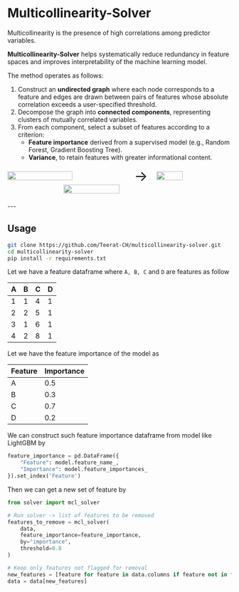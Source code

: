 # Multicollinearity-Solver

Multicollinearity is the presence of high correlations among predictor variables.

**Multicollinearity-Solver** helps systematically reduce redundancy in feature spaces and improves interpretability of the machine learning model. 

The method operates as follows:  

1. Construct an **undirected graph** where each node corresponds to a feature and edges are drawn between pairs of features whose absolute correlation exceeds a user-specified threshold.  
2. Decompose the graph into **connected components**, representing clusters of mutually correlated variables.  
3. From each component, select a subset of features according to a criterion:  
   - **Feature importance** derived from a supervised model (e.g., Random Forest, Gradient Boosting Tree).  
   - **Variance**, to retain features with greater informational content.

<div style="display: flex; justify-content: center; align-items: center; gap: 20px;">
  <img src="https://github.com/user-attachments/assets/f359feae-fa92-417e-bf80-a52d7e01d763" style="width: 55%;"/>
  <span style="font-size: 2rem;">→</span>
  <img src="https://github.com/user-attachments/assets/42a29eb2-aad1-4fb8-ac7e-42ebc09546b8" style="width: 35%;"/>
</div>

<div style="display: flex; justify-content: center;">
  <img src="https://github.com/user-attachments/assets/0733cb49-b9be-4c29-9fee-cefa779cd19f" style="width: 50%; padding-bottom: 20px;">
</div>
---

## Usage
```bash
git clone https://github.com/Teerat-CH/multicollinearity-solver.git
cd multicollinearity-solver
pip install -r requirements.txt
```

Let we have a feature dataframe where `A, B, C` and `D` are features as follow

| A | B | C | D |
|---|---|---|---|
| 1 | 1 | 4 | 1 |
| 2 | 2 | 5 | 1 |
| 3 | 1 | 6 | 1 |
| 4 | 2 | 8 | 1 |

Let we have the feature importance of the model as 

| Feature | Importance |
|---------|------------|
| A       | 0.5        |
| B       | 0.3        |
| C       | 0.7        |
| D       | 0.2        |

We can construct such feature importance dataframe from model like LightGBM by

```python
feature_importance = pd.DataFrame({
    "Feature": model.feature_name_,
    "Importance": model.feature_importances_
}).set_index('Feature')
```

Then we can get a new set of feature by

```python
from solver import mcl_solver

# Run solver -> list of features to be removed
features_to_remove = mcl_solver(
    data,
    feature_importance=feature_importance,
    by="importance",
    threshold=0.8
)

# Keep only features not flagged for removal
new_features = [feature for feature in data.columns if feature not in features_to_remove]
data = data[new_features]
```
